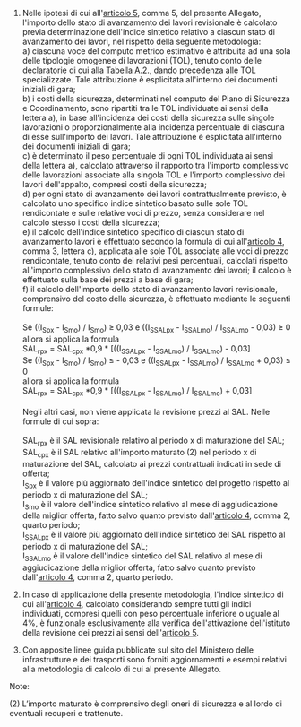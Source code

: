 1. Nelle ipotesi di cui all'[articolo 5](/allegato-2.2bis-articolo-5/2), comma 5, del presente Allegato, l'importo dello stato di avanzamento dei lavori revisionale è calcolato previa determinazione dell'indice sintetico relativo a ciascun stato di avanzamento dei lavori, nel rispetto della seguente metodologia:<br>a) ciascuna voce del computo metrico estimativo è attribuita ad una sola delle tipologie omogenee di lavorazioni (TOL), tenuto conto delle declaratorie di cui alla [Tabella A.2.](/allegato-2.2bis-tabella-A/2), dando precedenza alle TOL specializzate. Tale attribuzione è esplicitata all'interno dei documenti iniziali di gara;<br>b) i costi della sicurezza, determinati nel computo del Piano di Sicurezza e Coordinamento, sono ripartiti tra le TOL individuate ai sensi della lettera a), in base all'incidenza dei costi della sicurezza sulle singole lavorazioni o proporzionalmente alla incidenza percentuale di ciascuna di esse sull'importo dei lavori. Tale attribuzione è esplicitata all'interno dei documenti iniziali di gara;<br>c) è determinato il peso percentuale di ogni TOL individuata ai sensi della lettera a), calcolato attraverso il rapporto tra l'importo complessivo delle lavorazioni associate alla singola TOL e l'importo complessivo dei lavori dell'appalto, compresi costi della sicurezza;<br>d) per ogni stato di avanzamento dei lavori contrattualmente previsto, è calcolato uno specifico indice sintetico basato sulle sole TOL rendicontate e sulle relative voci di prezzo, senza considerare nel calcolo stesso i costi della sicurezza;<br>e) il calcolo dell'indice sintetico specifico di ciascun stato di avanzamento lavori è effettuato secondo la formula di cui all'[articolo 4](/allegato-2.2bis-articolo-4/2), comma 3, lettera c), applicata alle sole TOL associate alle voci di prezzo rendicontate, tenuto conto dei relativi pesi percentuali, calcolati rispetto all'importo complessivo dello stato di avanzamento dei lavori; il calcolo è effettuato sulla base dei prezzi a base di gara;<br>f) il calcolo dell'importo dello stato di avanzamento lavori revisionale, comprensivo del costo della sicurezza, è effettuato mediante le seguenti formule:<br><br>Se ((I<sub>Spx</sub> - I<sub>Smo</sub>) / I<sub>Smo</sub>) ≥ 0,03 e ((I<sub>SSALpx</sub> - I<sub>SSALmo</sub>) / I<sub>SSALmo</sub> - 0,03) ≥ 0<br>allora si applica la formula<br>SAL<sub>rpx</sub> = SAL<sub>cpx</sub> *0,9 * [((I<sub>SSALpx</sub> - I<sub>SSALmo</sub>) / I<sub>SSALmo</sub>) - 0,03]<br>Se ((I<sub>Spx</sub> - I<sub>Smo</sub>) / I<sub>Smo</sub>) ≤ - 0,03 e ((I<sub>SSALpx</sub> - I<sub>SSALmo</sub>) / I<sub>SSALmo</sub> + 0,03) ≤ 0<br>allora si applica la formula<br>SAL<sub>rpx</sub> = SAL<sub>cpx</sub> *0,9 * [((I<sub>SSALpx</sub> - I<sub>SSALmo</sub>) / I<sub>SSALmo</sub>) + 0,03]<br><br>Negli altri casi, non viene applicata la revisione prezzi al SAL. Nelle formule di cui sopra:<br><br>SAL<sub>rpx</sub> è il SAL revisionale relativo al periodo x di maturazione del SAL;<br>SAL<sub>cpx</sub> è il SAL relativo all'importo maturato (2) nel periodo x di maturazione del SAL, calcolato ai prezzi contrattuali indicati in sede di offerta;<br>I<sub>Spx</sub> è il valore più aggiornato dell'indice sintetico del progetto rispetto al periodo x di maturazione del SAL; <br>I<sub>Smo</sub> è il valore dell'indice sintetico relativo al mese di aggiudicazione della miglior offerta, fatto salvo quanto previsto dall'[articolo 4](/allegato-2.2bis-articolo-4/2), comma 2, quarto periodo;<br>I<sub>SSALpx</sub> è il valore più aggiornato dell'indice sintetico del SAL rispetto al periodo x di maturazione del SAL;<br>I<sub>SSALmo</sub> è il valore dell'indice sintetico del SAL relativo al mese di aggiudicazione della miglior offerta, fatto salvo quanto previsto dall'[articolo 4](/allegato-2.2bis-articolo-4/2), comma 2, quarto periodo.

2. In caso di applicazione della presente metodologia, l'indice sintetico di cui all'[articolo 4](/allegato-2.2bis-articolo-4/2), calcolato considerando sempre tutti gli indici individuati, compresi quelli con peso percentuale inferiore o uguale al 4%, è funzionale esclusivamente alla verifica dell'attivazione dell'istituto della revisione dei prezzi ai sensi dell'[articolo 5](/allegato-2.2bis-articolo-5/2). 

3. Con apposite linee guida pubblicate sul sito del Ministero delle infrastrutture e dei trasporti sono forniti aggiornamenti e esempi relativi alla metodologia di calcolo di cui al presente Allegato.

Note:

(2) L’importo maturato è comprensivo degli oneri di sicurezza e al lordo di eventuali recuperi e trattenute.